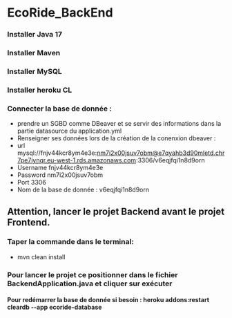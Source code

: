 # EcoRide_BackEnd
### Installer Java 17

### Installer Maven

### Installer MySQL

### Installer heroku CL

### Connecter la base de donnée : 
* prendre un SGBD comme DBeaver et se servir des informations dans la partie datasource du application.yml
* Renseigner ses données lors de la création de la conenxion dbeaver :
* url mysql://fnjv44kcr8ym4e3e:nm7i2x00jsuv7obm@e7qyahb3d90mletd.chr7pe7iynqr.eu-west-1.rds.amazonaws.com:3306/v6eqjfqi1n8d9orn
* Username	fnjv44kcr8ym4e3e
* Password	nm7i2x00jsuv7obm
* Port	3306
* Nom de la base de donnée : v6eqjfqi1n8d9orn

## Attention, lancer le projet Backend avant le projet Frontend.

### Taper la commande dans le terminal: 
* mvn clean install

### Pour lancer le projet ce positionner dans le fichier BackendApplication.java et cliquer sur exécuter

#### Pour redémarrer la base de donnée si besoin : heroku addons:restart cleardb --app ecoride-database

